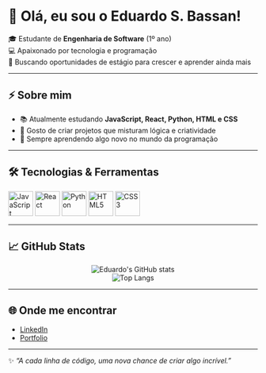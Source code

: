 # 👋 Olá, eu sou o Eduardo S. Bassan!

🎓 Estudante de **Engenharia de Software** (1º ano)  
💻 Apaixonado por tecnologia e programação  
🚀 Buscando oportunidades de estágio para crescer e aprender ainda mais  

---

## ⚡ Sobre mim
- 📚 Atualmente estudando **JavaScript, React, Python, HTML e CSS**  
- 🎨 Gosto de criar projetos que misturam lógica e criatividade  
- 🌱 Sempre aprendendo algo novo no mundo da programação  

---

## 🛠️ Tecnologias & Ferramentas

<p align="left">
  <img src="https://cdn.jsdelivr.net/gh/devicons/devicon/icons/javascript/javascript-original.svg" alt="JavaScript" width="50" height="50"/>
  <img src="https://cdn.jsdelivr.net/gh/devicons/devicon/icons/react/react-original.svg" alt="React" width="50" height="50"/>
  <img src="https://cdn.jsdelivr.net/gh/devicons/devicon/icons/python/python-original.svg" alt="Python" width="50" height="50"/>
  <img src="https://cdn.jsdelivr.net/gh/devicons/devicon/icons/html5/html5-original.svg" alt="HTML5" width="50" height="50"/>
  <img src="https://cdn.jsdelivr.net/gh/devicons/devicon/icons/css3/css3-original.svg" alt="CSS3" width="50" height="50"/>
</p>


---

## 📈 GitHub Stats
<div align="center">
  
![Eduardo's GitHub stats](https://github-readme-stats.vercel.app/api?username=EduBassan&show_icons=true&theme=radical)  
![Top Langs](https://github-readme-stats.vercel.app/api/top-langs/?username=EduBassan&layout=compact&theme=radical)

</div>

---

## 🌐 Onde me encontrar
- [LinkedIn](https://www.linkedin.com/in/eduardo-santiago-bassan-224624356/) 
- [Portfolio](https://github.com/EduBassan)  

---

✨ _“A cada linha de código, uma nova chance de criar algo incrível.”_  

